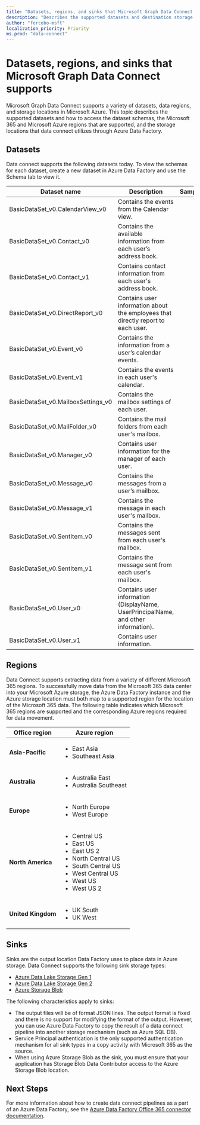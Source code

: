 ```yaml
---
title: "Datasets, regions, and sinks that Microsoft Graph Data Connect supports"
description: "Describes the supported datasets and destination storage types that can be used with Microsoft Graph Data Connect."
author: "fercobo-msft"
localization_priority: Priority
ms.prod: "data-connect"
---
```


# Datasets, regions, and sinks that Microsoft Graph Data Connect supports

Microsoft Graph Data Connect supports a variety of datasets, data regions, and storage locations in Microsoft Azure. This topic describes the supported datasets and how to access the dataset schemas, the Microsoft 365 and Microsoft Azure regions that are supported, and the storage locations that data connect utilizes through Azure Data Factory.

## Datasets

Data connect supports the following datasets today. To view the schemas for each dataset, create a new dataset in Azure Data Factory and use the Schema tab to view it.

<!-- Fernando's note: Samples are pending Nik Charlebois update -->
| Dataset name                       | Description                                                                        | Sample |
| ---------------------------------- | ---------------------------------------------------------------------------------- | ------ |
| BasicDataSet_v0.CalendarView_v0    | Contains the events from the Calendar view.                                        |        |
| BasicDataSet_v0.Contact_v0         | Contains the available information from each user’s address book.                  |        |
| BasicDataSet_v0.Contact_v1         | Contains contact information from each user's address book.                        |        |
| BasicDataSet_v0.DirectReport_v0    | Contains user information about the employees that directly report to each user.   |        |
| BasicDataSet_v0.Event_v0           | Contains the information from a user’s calendar events.                            |        |
| BasicDataSet_v0.Event_v1           | Contains the events in each user's calendar.                                       |        |
| BasicDataSet_v0.MailboxSettings_v0 | Contains the mailbox settings of each user.                                        |        |
| BasicDataSet_v0.MailFolder_v0      | Contains the mail folders from each user's mailbox.                                |        |
| BasicDataSet_v0.Manager_v0         | Contains user information for the manager of each user.                            |        |
| BasicDataSet_v0.Message_v0         | Contains the messages from a user’s mailbox.                                       |        |
| BasicDataSet_v0.Message_v1         | Contains the message in each user's mailbox.                                       |        |
| BasicDataSet_v0.SentItem_v0        | Contains the messages sent from each user's mailbox.                               |        |
| BasicDataSet_v0.SentItem_v1        | Contains the message sent from each user's mailbox.                                |        |
| BasicDataSet_v0.User_v0            | Contains user information (DisplayName, UserPrincipalName, and other information). |        |
| BasicDataSet_v0.User_v1            | Contains user information.                                                         |        |

## Regions

Data Connect supports extracting data from a variety of different Microsoft 365 regions. To successfully move data from the Microsoft 365 data center into your Microsoft Azure storage, the Azure Data Factory instance and the Azure storage location must both map to a supported region for the location of the Microsoft 365 data. The following table indicates which Microsoft 365 regions are supported and the corresponding Azure regions required for data movement.

| Office region      | Azure region                                                                                                                                                               |
| ------------------ | -------------------------------------------------------------------------------------------------------------------------------------------------------------------------- |
| **Asia-Pacific**   | <ul><li>East Asia</li><li>Southeast Asia</li></ul>                                                                                                                         |
| **Australia**      | <ul><li>Australia East</li><li>Australia Southeast</li></ul>                                                                                                               |
| **Europe**         | <ul><li>North Europe</li><li>West Europe</li></ul>                                                                                                                         |
| **North America**  | <ul><li>Central US</li><li>East US</li><li>East US 2</li><li>North Central US</li><li>South Central US</li><li>West Central US</li><li>West US</li><li>West US 2</li></ul> |
| **United Kingdom** | <ul><li>UK South</li><li>UK West</li></ul>                                                                                                                                 |

## Sinks

Sinks are the output location Data Factory uses to place data in Azure storage. Data Connect supports the following sink storage types:

- [Azure Data Lake Storage Gen 1](https://docs.microsoft.com/azure/data-lake-store/data-lake-store-overview)
- [Azure Data Lake Storage Gen 2](/azure/storage/blobs/data-lake-storage-introduction)
- [Azure Storage Blob](/azure/storage/blobs/storage-blobs-overview)

The following characteristics apply to sinks:

- The output files will be of format JSON lines. The output format is fixed and there is no support for modifying the format of the output. However, you can use Azure Data Factory to copy the result of a data connect pipeline into another storage mechanism (such as Azure SQL DB).
- Service Principal authentication is the only supported authentication mechanism for all sink types in a copy activity with Microsoft 365 as the source.
- When using Azure Storage Blob as the sink, you must ensure that your application has Storage Blob Data Contributor access to the Azure Storage Blob location.

## Next Steps

For more information about how to create data connect pipelines as a part of an Azure Data Factory, see the [Azure Data Factory Office 365 connector documentation](/azure/data-factory/connector-office-365).
